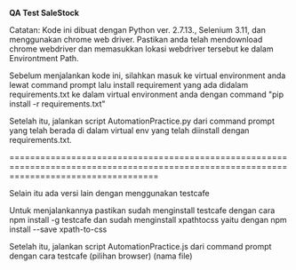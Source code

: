 **QA Test SaleStock**

Catatan: Kode ini dibuat dengan Python ver. 2.7.13., Selenium 3.11, dan menggunakan chrome web driver. Pastikan anda telah mendownload chrome webdriver dan memasukkan lokasi webdriver tersebut ke dalam Environtment Path.

Sebelum menjalankan kode ini, silahkan masuk ke virtual environment anda lewat command prompt lalu install requirement yang ada didalam requirements.txt ke dalam virtual environment anda dengan command "pip install -r requirements.txt"

Setelah itu, jalankan script AutomationPractice.py dari command prompt yang telah berada di dalam virtual env yang telah diinstall dengan requirements.txt.

=========================================================================================================================================

Selain itu ada versi lain dengan menggunakan testcafe

Untuk menjalankannya pastikan sudah menginstall testcafe dengan cara npm install -g testcafe dan sudah menginstall xpathtocss yaitu dengan npm install --save xpath-to-css

Setelah itu, jalankan script AutomationPractice.js dari command prompt dengan cara testcafe (pilihan browser) (nama file)
